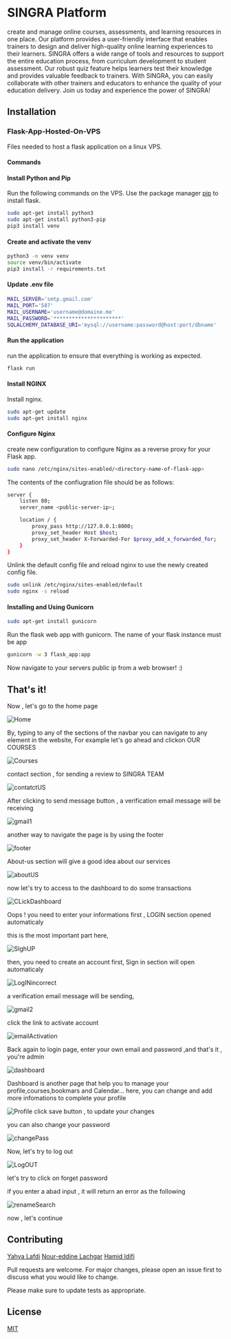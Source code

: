 # SINGRA Platform

create and manage online courses, assessments, and learning resources in one place. Our platform provides a user-friendly interface that enables trainers to design and deliver high-quality online learning experiences to their learners. SINGRA offers a wide range of tools and resources to support the entire education process, from curriculum development to student assessment. Our robust quiz feature helps learners test their knowledge and provides valuable feedback to trainers. With SINGRA, you can easily collaborate with other trainers and educators to enhance the quality of your education delivery. Join us today and experience the power of SINGRA!

## Installation

### Flask-App-Hosted-On-VPS

Files needed to host a flask application on a linux VPS.

#### Commands

#### Install Python and Pip

Run the following commands on the VPS.
Use the package manager [pip](https://pip.pypa.io/en/stable/) to install flask.

```bash
sudo apt-get install python3
sudo apt-get install python3-pip
pip3 install venv
```
#### Create and activate the venv

```bash
python3 -m venv venv
source venv/bin/activate
pip3 install -r requirements.txt
```

#### Update .env file

```bash
MAIL_SERVER='smtp.gmail.com'
MAIL_PORT='587'
MAIL_USERNAME='username@domaine.me'
MAIL_PASSWORD='**********************'
SQLALCHEMY_DATABASE_URI='mysql://username:password@host:port/dbname'
```

#### Run the application

run the application to ensure that everything is working as expected.

```bash
flask run
```


#### Install NGINX

Install nginx.

```bash
sudo apt-get update
sudo apt-get install nginx
```
#### Configure Nginx

create new configuration to configure Nginx as a reverse proxy for your Flask app.

```bash
sudo nano /etc/nginx/sites-enabled/<directory-name-of-flask-app>
```

The contents of the confiugration file should be as follows:

```bash
server {
    listen 80;
    server_name <public-server-ip>;

    location / {
        proxy_pass http://127.0.0.1:8000;
        proxy_set_header Host $host;
        proxy_set_header X-Forwarded-For $proxy_add_x_forwarded_for;
    }
}
```

Unlink the default config file and reload nginx to use the newly created config file.

```bash
sudo unlink /etc/nginx/sites-enabled/default
sudo nginx -s reload
```

#### Installing and Using Gunicorn

```bash
sudo apt-get install gunicorn
```

Run the flask web app with gunicorn. The name of your flask instance must be app

```bash
gunicorn -w 3 flask_app:app
```

Now navigate to your servers public ip from a web browser! :)

## That's it!

Now , let's go to the home page

![Home](/uploads/80bda3d3eef74ad7aa67c43efa7b8d6b/Home.jpeg)

By, typing to any of the sections of the navbar you can navigate to any element in the website, For example let's
go ahead and clickon OUR COURSES

![Courses](/uploads/a6ec908a504472cd24bdd7e0214ca2fd/Courses.PNG)

contact section , for sending a review to SINGRA TEAM

![contatctUS](/uploads/96824d527487a6541f160f3382a5519f/contatctUS.jpeg)

After clicking to send message button , a verification email message will be receiving

![gmail1](/uploads/ecf049db43ae6a0e4246007007910190/gmail1.jpeg)

another way to navigate the page is by using the footer

![footer](/uploads/de7f500f00283c10857408ec2f7c9ce7/footer.jpeg)

About-us section will give a good idea about our services

![aboutUS](/uploads/86e68805516c8eb181022678c97c3e6b/aboutUS.jpeg)

now let's try to access to the dashboard to do some transactions

![CLickDashboard](/uploads/9f2545168517aae0d1e3924175fa8689/CLickDashboard.jpeg)

Oops ! you need to enter your informations first , LOGIN section opened automaticaly

this is the most important part here,

![SIghUP](/uploads/702d53f95f1351c630cfbc3a6a3cc542/SIghUP.jpeg)

then, you need to create an account first, Sign in section will open automaticaly

![LogINincorrect](/uploads/2f80731717cc5d826b967b18f5174bf3/LogINincorrect.jpeg)


a verification email message will be sending,

![gmail2](/uploads/b0793448741e99fb504f75f464970e50/gmail2.jpeg)

click the link to activate account

![emailActivation](/uploads/9322aca5d79f52ae0b419646b75657f0/emailActivation.jpeg)

Back again to login page, enter your own email and password ,and that's it , you're admin

![dashboard](/uploads/d12e73a23cea23fabb2eb164d2b60c43/dashboard.jpeg)

Dashboard is another page that help you to manage your profile,courses,bookmars and Calendar...
here, you can change and add more infomations to complete your profile

![Profile](/uploads/fa1d92f443a894619a5b2391617b0a5c/Profile.jpeg)
click save button , to update your changes

you can also change your password

![changePass](/uploads/225a386972aeca2851644f7b256e932a/changePass.jpeg)

Now, let's try to log out

![LogOUT](/uploads/232a87d03301fcde136f45b30c329483/LogOUT.jpeg)

let's try to click on forget password

if you enter a abad input , it will return an error as the following

![renameSearch](/uploads/1ad6bde960859f64b5141e3bd7653aea/renameSearch.jpeg)

now , let's continue

## Contributing

[Yahya Lafdi](https://github.com/YahyaLafdi)
[Nour-eddine Lachgar](https://github.com/noureddine409)
[Hamid Idifi](https://github.com/HamidIdifi)

Pull requests are welcome. For major changes, please open an issue first
to discuss what you would like to change.

Please make sure to update tests as appropriate.

## License

[MIT](https://choosealicense.com/licenses/mit/)
